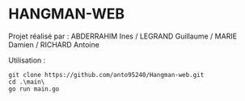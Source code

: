 # HANGMAN-WEB

Projet réalisé par : 
    ABDERRAHIM Ines / LEGRAND Guillaume / MARIE Damien / RICHARD Antoine

Utilisation : 
    
    git clone https://github.com/anto95240/Hangman-web.git 
    cd .\main\
    go run main.go
    